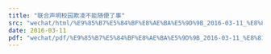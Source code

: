 ```yaml
---
title: "联合声明校园欺凌不能随便了事"
src: "wechat/html/%E9%85%B7%E5%84%BF%E8%AE%BA%E5%9D%9B_2016-03-11_%E8%81%94%E5%90%88%E5%A3%B0%E6%98%8E%E6%A0%A1%E5%9B%AD%E6%AC%BA%E5%87%8C%E4%B8%8D%E8%83%BD%E9%9A%8F%E4%BE%BF%E4%BA%86%E4%BA%8B.html"
date: 2016-03-11
pdf: "wechat/pdf/%E9%85%B7%E5%84%BF%E8%AE%BA%E5%9D%9B_2016-03-11_%E8%81%94%E5%90%88%E5%A3%B0%E6%98%8E%E6%A0%A1%E5%9B%AD%E6%AC%BA%E5%87%8C%E4%B8%8D%E8%83%BD%E9%9A%8F%E4%BE%BF%E4%BA%86%E4%BA%8B.pdf"
---
```

